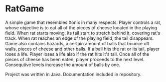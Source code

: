 RatGame
=======

A simple game that resembles Xonix in many respects. Player controls a rat,
whose objective is to eat all of the pieces of cheese located in the playing
field. When rat starts moving, its tail start to stretch behind it, covering
rat's track. When rat reaches an edge of the playing field, the tail
disappears. Game also contains hazards, a certain amount of balls that bounce
off walls, pieces of cheese and other balls. If a ball hits the rat or its
tail, player loses a life. Player loses a life also if the rat hits it's tail.
Once all of the pieces of cheese has been eaten, player proceeds to the next
level. Consequtive levels increase the amount of balls by one.

Project was written in Java. Documentation included in repository.
